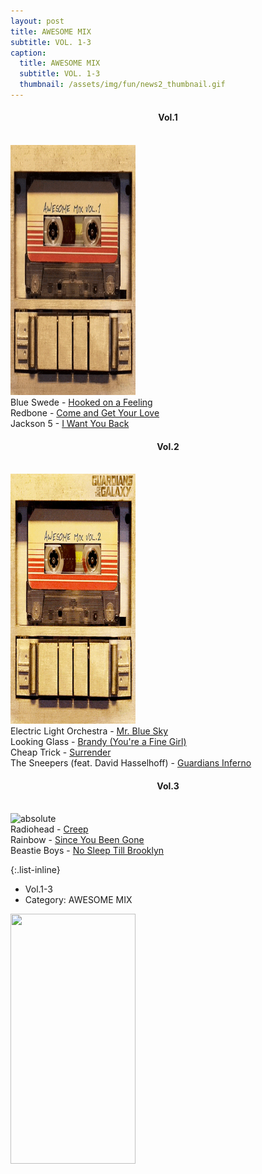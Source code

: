 ```yaml
--- 
layout: post
title: AWESOME MIX
subtitle: VOL. 1-3
caption:
  title: AWESOME MIX
  subtitle: VOL. 1-3
  thumbnail: /assets/img/fun/news2_thumbnail.gif
---
```



#### <center> **Vol.1** </center> <br>
<img data-action="zoom" class="img-fluid d-block mx-auto" src= "/assets/img/fun/awesome_mix_vol1.gif" alt='absolute' width="200" height="400" > <br>
Blue Swede - [Hooked on a Feeling](https://www.youtube.com/watch?v=7q0UTFq-o-o&ab_channel=Bj%C3%B6rnSkifs-Topic) <br>
Redbone - [Come and Get Your Love](https://www.youtube.com/watch?v=bc0KhhjJP98&ab_channel=RedboneVEVO) <br>
Jackson 5 - [I Want You Back](https://www.youtube.com/watch?v=DGDyAb6pePo&ab_channel=JoelGustafsson) <br>

#### <center> **Vol.2** </center> <br>
<img data-action="zoom" class="img-fluid d-block mx-auto" src= "/assets/img/fun/awesome_mix_vol2.webp" alt='absolute' width="200" height="400" > <br>
Electric Light Orchestra - [Mr. Blue Sky](https://www.youtube.com/watch?v=bJ8Sz8CJY5g&ab_channel=ElectricLightOrchestra-Topic) <br>
Looking Glass - [Brandy (You're a Fine Girl)](https://www.youtube.com/watch?v=DVx8L7a3MuE&ab_channel=LookingGlassVEVO) <br>
Cheap Trick - [Surrender](https://www.youtube.com/watch?v=4gH9-YxLvyk&ab_channel=CheapTrick-Topic) <br>
The Sneepers (feat. David Hasselhoff) - [Guardians Inferno](https://www.youtube.com/watch?v=3MMMe1drnZY&ab_channel=MarvelEntertainment) <br>

#### <center> **Vol.3** </center> <br>
<img data-action="zoom" class="img-fluid d-block mx-auto" src= "/assets/img/fun/awesome_mix_vol3.gif" alt='absolute' width="200" height="400" > <br>
Radiohead - [Creep](https://www.youtube.com/watch?v=zFYEYRcjK2g&ab_channel=Radiohead-Topic) <br>
Rainbow - [Since You Been Gone](https://www.youtube.com/watch?v=ulHO6WNw1Ts&ab_channel=%E2%99%AAFenderGibsonSounds%E2%99%AA) <br>
Beastie Boys - [No Sleep Till Brooklyn](https://www.youtube.com/watch?v=9b9-S5EB0mw&ab_channel=BeastieBoys-Topic) <br>


{:.list-inline}
- Vol.1-3
- Category: AWESOME MIX

<img src="이미지주소.png" width="200" height="400"/>
